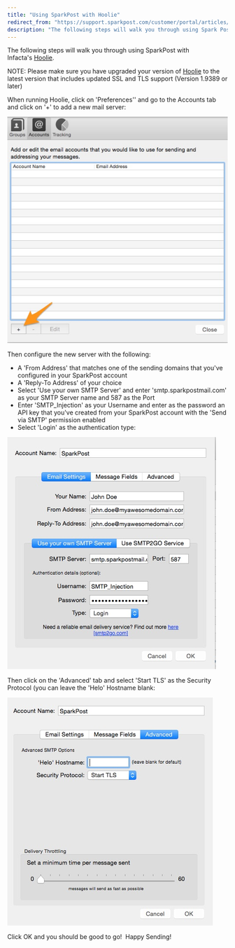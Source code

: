 ```yaml
---
title: "Using SparkPost with Hoolie"
redirect_from: "https://support.sparkpost.com/customer/portal/articles/2046445-using-sparkpost-with-hoolie"
description: "The following steps will walk you through using Spark Post with Infacta's Hoolie NOTE Please make sure you have upgraded your version of Hoolie to the latest version that includes updated SSL and TLS support Version 1 9389 or later When running Hoolie click on Preferences and go to the..."
---
```


The following steps will walk you through using SparkPost with Infacta's [Hoolie](http://hool.ie).

NOTE: Please make sure you have upgraded your version of [Hoolie](http://hool.ie) to the latest version that includes updated SSL and TLS support (Version 1.9389 or later)

When running Hoolie, click on 'Preferences'' and go to the Accounts tab and click on '+' to add a new mail server:

![](media/using-spark-post-with-hoolie/Hoolie_First_original.jpg)

Then configure the new server with the following:

*   A 'From Address' that matches one of the sending domains that you've configured in your SparkPost account
*   A 'Reply-To Address' of your choice
*   Select 'Use your own SMTP Server' and enter 'smtp.sparkpostmail.com' as your SMTP Server name and 587 as the Port
*   Enter 'SMTP_Injection' as your Username and enter as the password an API key that you've created from your SparkPost account with the 'Send via SMTP' permission enabled
*   Select 'Login' as the authentication type:

![](media/using-spark-post-with-hoolie/Hoolie_Main_original.jpg)

Then click on the 'Advanced' tab and select 'Start TLS' as the Security Protocol (you can leave the 'Helo' Hostname blank:

![](media/using-spark-post-with-hoolie/Hoolie_Advanced_original.jpg)

Click OK and you should be good to go!  Happy Sending!